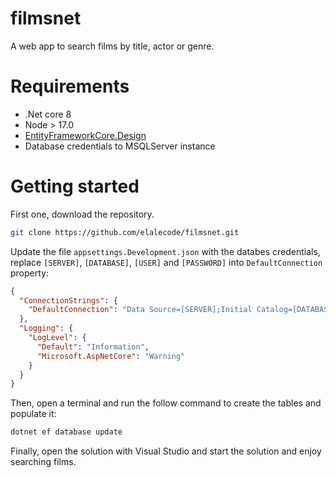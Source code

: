 # filmsnet
A web app to search films by title, actor or genre.

# Requirements
- .Net core 8
- Node > 17.0
- [EntityFrameworkCore.Design](https://www.nuget.org/packages/Microsoft.EntityFrameworkCore.Design/9.0.0-preview.1.24081.2)
- Database credentials to MSQLServer instance

# Getting started
First one, download the repository.
```bash
git clone https://github.com/elalecode/filmsnet.git
```

Update the file `appsettings.Development.json` with the databes credentials, replace `[SERVER]`, `[DATABASE]`, `[USER]` and `[PASSWORD]` into `DefaultConnection` property:
```json
{
  "ConnectionStrings": {
    "DefaultConnection": "Data Source=[SERVER];Initial Catalog=[DATABASE];user id=[USER];password=[PASSWORD];TrustServerCertificate=true"
  },
  "Logging": {
    "LogLevel": {
      "Default": "Information",
      "Microsoft.AspNetCore": "Warning"
    }
  }
}
```

Then, open a terminal and run the follow command to create the tables and populate it:
```bash
dotnet ef database update
```

Finally, open the solution with Visual Studio and start the solution and enjoy searching films.
